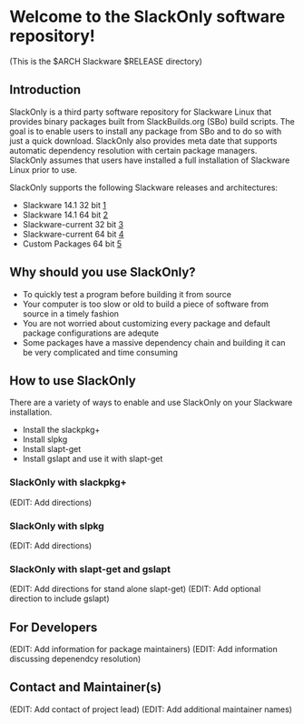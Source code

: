 # Welcome to the SlackOnly software repository!

(This is the $ARCH Slackware $RELEASE directory)

## Introduction

SlackOnly is a third party software repository for Slackware Linux that
provides binary packages built from SlackBuilds.org (SBo) build scripts.
The goal is to enable users to install any package from SBo and to do so
with just a quick download.  SlackOnly also provides meta date that
supports automatic dependency resolution with certain package managers.
SlackOnly assumes that users have installed a full installation of
Slackware Linux prior to use.

SlackOnly supports the following Slackware releases and architectures:

 * Slackware 14.1 32 bit [1]
 * Slackware 14.1 64 bit [2]
 * Slackware-current 32 bit [3]
 * Slackware-current 64 bit [4]
 * Custom Packages 64 bit [5]

 [1]: http://packages.slackonly.com/pub/packages/14.1-x86/
 [2]: http://packages.slackonly.com/pub/packages/14.1-x86_64/
 [3]: http://panos.slackonly.com/pub/packages/current-x86/
 [4]: http://packages.slackonly.com/pub/packages/current-x86_64/
 [5]: http://packages.slackonly.com/pub/packages/custom-x86_64/


## Why should you use SlackOnly?

 * To quickly test a program before building it from source
 * Your computer is too slow or old to build a piece of software from
   source in a timely fashion
 * You are not worried about customizing every package and default
   package configurations are adequte
 * Some packages have a massive dependency chain and building it can be
   very complicated and time consuming


## How to use SlackOnly

There are a variety of ways to enable and use SlackOnly on your
Slackware installation.

 * Install the slackpkg+
 * Install slpkg
 * Install slapt-get
 * Install gslapt and use it with slapt-get

### SlackOnly with slackpkg+

 (EDIT: Add directions)

### SlackOnly with slpkg

 (EDIT: Add directions)

### SlackOnly with slapt-get and gslapt

 (EDIT: Add directions for stand alone slapt-get)
 (EDIT: Add optional direction to include gslapt)


## For Developers

 (EDIT: Add information for package maintainers)
 (EDIT: Add information discussing depenendcy resolution)

## Contact and Maintainer(s)

 (EDIT: Add contact of project lead)
 (EDIT: Add additional maintainer names)
